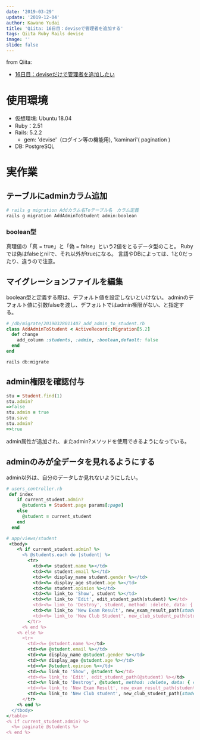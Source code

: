 ```yaml
---
date: '2019-03-29'
update: '2019-12-04'
author: Kawano Yudai
title: 'Qiita: 16日目：deviseで管理者を追加する'
tags: Qiita Ruby Rails devise
image: ''
slide: false
---
```


from Qiita: 
- [16日目：deviseだけで管理者を追加したい](https://qiita.com/OriverK/items/d7704d23cf74c51503b4)

# 使用環境
- 仮想環境: Ubuntu 18.04
- Ruby：2.51
- Rails: 5.2.2
    - gem: 'devise'（ログイン等の機能用), 'kaminari'( pagination )
- DB: PostgreSQL

# 実作業
## テーブルにadminカラム追加
```sh
# rails g migration Addカラム名Toテーブル名　カラム定義
rails g migration AddAdminToStudent admin:boolean
```

### boolean型
真理値の「真 = true」と「偽 = false」という2値をとるデータ型のこと。
Rubyでは偽はfalseとnilで、それ以外がtrueになる。
言語やDBによっては、1と0だったり、違うので注意。

## マイグレーションファイルを編集
boolean型と定義する際は、デフォルト値を設定しないといけない。
adminのデフォルト値に引数falseを渡し、デフォルトではadmin権限がない、と指定する。

```rb
# /db/migrate/20190328011407_add_admin_to_student.rb
class AddAdminToStudent < ActiveRecord::Migration[5.2]
  def change
    add_column :students, :admin, :boolean,default: false
  end
end
```

`rails db:migrate`

## admin権限を確認付与
```rb
stu = Student.find(1)
stu.admin?
=>false
stu.admin = true
stu.save
stu.admin?
=>true
```

admin属性が追加され、またadmin?メソッドを使用できるようになっている。

## adminのみが全データを見れるようにする
admin以外は、自分のデータしか見れないようにしたい。

```rb
# users_controller.rb
 def index
    if current_student.admin?
      @students = Student.page params[:page]
    else
      @student = current_student
    end
  end
```

```rb
# app/views/student
 <tbody>
    <% if current_student.admin? %>
      <% @students.each do |student| %>
        <tr>
          <td><%= student.name %></td>
          <td><%= student.email %></td>
          <td><%= display_name student.gender %></td>
          <td><%= display_age student.age %></td>
          <td><%= student.opinion %></td>
          <td><%= link_to 'Show', student %></td>
          <td><%= link_to 'Edit', edit_student_path(student) %></td>
          <td><%= link_to 'Destroy', student, method: :delete, data: { confirm: 'Are you sure?' } %></td>
          <td><%= link_to 'New Exam Result', new_exam_result_path(student_id: student.id) %></td>
          <td><%= link_to 'New Club Student', new_club_student_path(student_id: student.id) %></td>
        </tr>
      <% end %>
    <% else %>
      <tr>
        <td><%= @student.name %></td>
        <td><%= @student.email %></td>
        <td><%= display_name @student.gender %></td>
        <td><%= display_age @student.age %></td>
        <td><%= @student.opinion %></td>
        <td><%= link_to 'Show', @student %></td>
        <td><%= link_to 'Edit', edit_student_path(@student) %></td>
        <td><%= link_to 'Destroy', @student, method: :delete, data: { confirm: 'Are you sure?' } %></td>
        <td><%= link_to 'New Exam Result', new_exam_result_path(student_id: @student.id) %></td>
        <td><%= link_to 'New Club student', new_club_student_path(student_id: @student.id) %></td>
      </tr>
    <% end %>
  </tbody>
</table>
<% if current_student.admin? %>
  <%= paginate @students %>
<% end %>
```